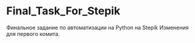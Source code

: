 # Final_Task_For_Stepik
Финальное задание по автоматизации на Python на Stepik
Изменения для первого комита.
